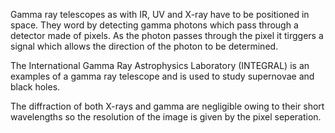 Gamma ray telescopes as with IR, UV and X-ray have to be positioned in space. They word by detecting gamma photons which pass through a detector made of pixels. As the photon passes through the pixel it tirggers a signal which allows the direction of the photon to be determined.

The International Gamma Ray Astrophysics Laboratory (INTEGRAL) is an examples of a gamma ray telescope and is used to study supernovae and black holes.

The diffraction of both X-rays and gamma are negligible owing to their short wavelengths so the resolution of the image is given by the pixel seperation.